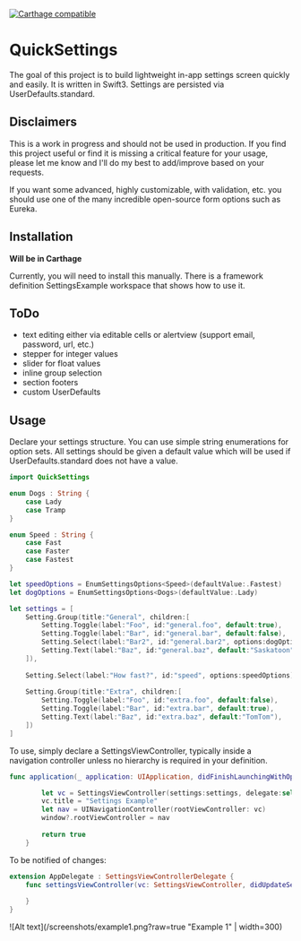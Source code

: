 [![Carthage compatible](https://img.shields.io/badge/Carthage-compatible-4BC51D.svg?style=flat)](https://github.com/Carthage/Carthage)

# QuickSettings

The goal of this project is to build lightweight in-app settings screen quickly and easily. It is written in Swift3. Settings are persisted via UserDefaults.standard.

## Disclaimers

This is a work in progress and should not be used in production. If you find this project useful or find it is missing a critical feature for your usage, please let me know and I'll do my best to add/improve based on your requests. 

If you want some advanced, highly customizable, with validation, etc. you should use one of the many incredible open-source form options such as Eureka.

## Installation

**Will be in Carthage**

Currently, you will need to install this manually. There is a framework definition SettingsExample workspace that shows how to use it.

## ToDo

* text editing either via editable cells or alertview (support email, password, url, etc.)
* stepper for integer values
* slider for float values
* inline group selection
* section footers
* custom UserDefaults

## Usage

Declare your settings structure. You can use simple string enumerations for option sets. All settings should be given a default value which will be used if UserDefaults.standard does not have a value.

```swift
import QuickSettings

enum Dogs : String {
    case Lady
    case Tramp
}

enum Speed : String {
    case Fast
    case Faster
    case Fastest
}

let speedOptions = EnumSettingsOptions<Speed>(defaultValue:.Fastest)
let dogOptions = EnumSettingsOptions<Dogs>(defaultValue:.Lady)

let settings = [
    Setting.Group(title:"General", children:[
        Setting.Toggle(label:"Foo", id:"general.foo", default:true),
        Setting.Toggle(label:"Bar", id:"general.bar", default:false),
        Setting.Select(label:"Bar2", id:"general.bar2", options:dogOptions),
        Setting.Text(label:"Baz", id:"general.baz", default:"Saskatoon"),
    ]),
    
    Setting.Select(label:"How fast?", id:"speed", options:speedOptions),
    
    Setting.Group(title:"Extra", children:[
        Setting.Toggle(label:"Foo", id:"extra.foo", default:false),
        Setting.Toggle(label:"Bar", id:"extra.bar", default:true),
        Setting.Text(label:"Baz", id:"extra.baz", default:"TomTom"),
    ])
]

```

To use, simply declare a SettingsViewController, typically inside a navigation controller unless no hierarchy is required in your definition.

```swift
func application(_ application: UIApplication, didFinishLaunchingWithOptions launchOptions: [UIApplicationLaunchOptionsKey: Any]?) -> Bool {

        let vc = SettingsViewController(settings:settings, delegate:self)
        vc.title = "Settings Example"
        let nav = UINavigationController(rootViewController: vc)
        window?.rootViewController = nav
        
        return true
    }
```

To be notified of changes:

```swift
extension AppDelegate : SettingsViewControllerDelegate {
    func settingsViewController(vc: SettingsViewController, didUpdateSetting id: String) {
        
    }
}
```

![Alt text](/screenshots/example1.png?raw=true "Example 1" | width=300)
